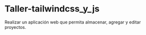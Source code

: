 # Taller-tailwindcss_y_js
Realizar un aplicación web que permita almacenar, agregar y editar proyectos.
